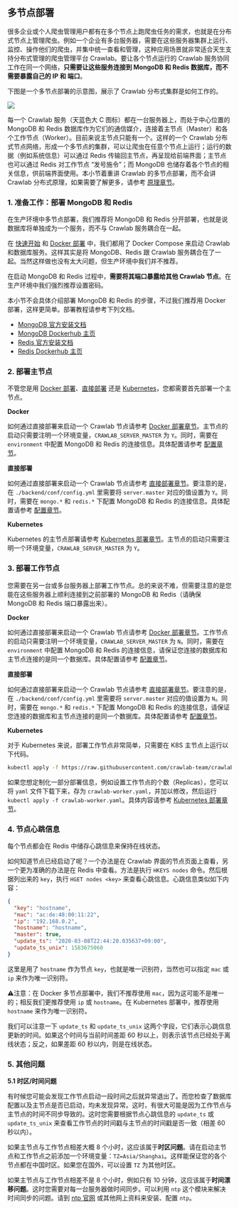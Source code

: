 ## 多节点部署

很多企业或个人爬虫管理用户都有在多个节点上跑爬虫任务的需求，也就是在分布式节点上管理爬虫。例如一个企业有多台服务器，需要在这些服务器集群上运行、监控、操作他们的爬虫，并集中统一查看和管理，这种应用场景就非常适合天生支持分布式管理的爬虫管理平台 Crawlab。要让各个节点运行的 Crawlab 服务协同工作在同一个网络，**只需要让这些服务连接到 MongoDB 和 Redis 数据库，而不需要暴露自己的 IP 和 端口**。

下图是一个多节点部署的示意图，展示了 Crawlab 分布式集群是如何工作的。

![](http://static-docs.crawlab.cn/multi-node-deployment.png)

每一个 Crawlab 服务（天蓝色大 C 图标）都在一台服务器上，而处于中心位置的 MongoDB 和 Redis 数据库作为它们的通信媒介，连接着主节点（Master）和各个工作节点（Worker）。目前来说主节点只能有一个。这样的一个 Crawlab 分布式节点网络，形成一个多节点的集群，可以让爬虫在任意个节点上运行；运行的数据（例如系统信息）可以通过 Redis 传输回主节点，再呈现给前端界面；主节点也可以通过 Redis 对工作节点 “发号施令”；而 MongoDB 也储存着各个节点的相关信息，供前端界面使用。本小节着重讲 Crawlab 的多节点部署，而不会讲 Crawlab 分布式原理，如果需要了解更多，请参考 [原理章节](../Architecture/README.md)。

### 1. 准备工作：部署 MongoDB 和 Redis

在生产环境中多节点部署，我们推荐将 MongoDB 和 Redis 分开部署，也就是说数据库将单独成为一个服务，而不与 Crawlab 服务耦合在一起。

在 [快速开始](../QuickStart/README.md) 和 [Docker 部署](./Docker.md) 中，我们都用了 Docker Compose 来启动 Crawlab 和数据库服务。这样其实是将 MongoDB、Redis 跟 Crawlab 服务耦合在了一起。当然这样做也没有太大问题，但生产环境中我们并不推荐。

在启动 MongoDB 和 Redis 过程中，**需要将其端口暴露给其他 Crawlab 节点**。在生产环境中我们强烈推荐设置密码。

本小节不会具体介绍部署 MongoDB 和 Redis 的步骤，不过我们推荐用 Docker 部署，这样更简单。部署教程请参考下列文档。

- [MongoDB 官方安装文档](https://docs.mongodb.com/manual/installation)
- [MongoDB Dockerhub 主页](https://hub.docker.com/_/mongo)
- [Redis 官方安装文档](https://redis.io/download)
- [Redis Dockerhub 主页](https://hub.docker.com/_/redis)

### 2. 部署主节点

不管您是用 [Docker 部署](./Docker.md)、[直接部署](./Direct.md) 还是 [Kubernetes](./Kubernetes.md)，您都需要首先部署一个主节点。

**Docker**

如何通过直接部署来启动一个 Crawlab 节点请参考 [Docker 部署章节](./Docker.md)。主节点的启动只需要注明一个环境变量，`CRAWLAB_SERVER_MASTER` 为 `Y`。同时，需要在 `environment` 中配置 MongoDB 和 Redis 的连接信息。具体配置请参考 [配置章节](../Config/README.md)。

**直接部署**

如何通过直接部署来启动一个 Crawlab 节点请参考 [直接部署章节](./Direct.md)。要注意的是，在 `./backend/conf/config.yml` 里需要将 `server.master` 对应的值设置为 `Y`。同时，需要在 `mongo.*` 和 `redis.*` 下配置 MongoDB 和 Redis 的连接信息。具体配置请参考 [配置章节](../Config/README.md)。

**Kubernetes**

Kubernetes 的主节点部署请参考 [Kubernetes 部署章节](./Kubernetes.md)。主节点的启动只需要注明一个环境变量，`CRAWLAB_SERVER_MASTER` 为 `Y`。

### 3. 部署工作节点

您需要在另一台或多台服务器上部署工作节点。总的来说不难，但需要注意的是您能在这些服务器上顺利连接到之前部署的 MongoDB 和 Redis（请确保 MongoDB 和 Redis 端口暴露出来）。

**Docker**

如何通过直接部署来启动一个 Crawlab 节点请参考 [Docker 部署章节](./Docker.md)。工作节点的启动只需要注明一个环境变量，`CRAWLAB_SERVER_MASTER` 为 `N`。同时，需要在 `environment` 中配置 MongoDB 和 Redis 的连接信息，请保证您连接的数据库和主节点连接的是同一个数据库。具体配置请参考 [配置章节](../Config/README.md)。

**直接部署**

如何通过直接部署来启动一个 Crawlab 节点请参考 [直接部署章节](./Direct.md)。要注意的是，在 `./backend/conf/config.yml` 里需要将 `server.master` 对应的值设置为 `N`。同时，需要在 `mongo.*` 和 `redis.*` 下配置 MongoDB 和 Redis 的连接信息，请保证您连接的数据库和主节点连接的是同一个数据库。具体配置请参考 [配置章节](../Config/README.md)。

**Kubernetes**

对于 Kubernetes 来说，部署工作节点非常简单，只需要在 K8S 主节点上运行以下代码。

```bash
kubectl apply -f https://raw.githubusercontent.com/crawlab-team/crawlab/master/k8s/crawlab-worker.yaml
```

如果您想定制化一部分部署信息，例如设置工作节点的个数（Replicas），您可以将 `yaml` 文件下载下来，存为 `crawlab-worker.yaml`，并加以修改，然后运行 `kubectl apply -f crawlab-worker.yaml`。具体内容请参考 [Kubernetes 部署章节](./Kubernetes.md)。

### 4. 节点心跳信息

每个节点都会在 Redis 中储存心跳信息来保持在线状态。

如何知道节点已经启动了呢？一个办法是在 Crawlab 界面的节点页面上查看，另一个更为准确的办法是在 Redis 中查看。方法是执行 `HKEYS nodes` 命令。然后根据列出来的 `key`，执行 `HGET nodes <key>` 来查看心跳信息。心跳信息类似如下内容：

```json
{
  "key": "hostname",
  "mac": "ac:de:48:00:11:22",
  "ip": "192.168.0.2",
  "hostname": "hostname",
  "master": true,
  "update_ts": "2020-03-08T22:44:20.035637+09:00",
  "update_ts_unix": 1583675060
}
```

这里是用了 `hostname` 作为节点 `key`，也就是唯一识别符，当然也可以指定 `mac` 或 `ip` 来作为唯一识别符。

⚠️注意：在 Docker 多节点部署中，我们不推荐使用 `mac`，因为这可能不是唯一的；相反我们更推荐使用 `ip` 或 `hostname`。在 Kubernetes 部署中，推荐使用 `hostname` 来作为唯一识别符。

我们可以注意一下 `update_ts` 和 `update_ts_unix` 这两个字段，它们表示心跳信息更新的时间。如果这个时间与当前时间差距 60 秒以上，则表示该节点已经处于离线状态；反之，如果差距 60 秒以内，则是在线状态。

### 5. 其他问题

**5.1 时区/时间问题**

有时候您可能会发现工作节点启动一段时间之后就异常退出了。而您检查了数据库配置以及主节点是否已启动，均未发现异常。这时，有很大可能是因为工作节点与主节点的时间不同步导致的。这时您需要根据节点心跳信息的 `update_ts` 或 `update_ts_unix` 来查看工作节点的时间戳与主节点的时间戳是否一致（相差 60 秒以内）。

如果主节点与工作节点相差大概 8 个小时，这应该属于**时区问题**。请在启动主节点和工作节点之前添加一个环境变量：`TZ=Asia/Shanghai`。这样能保证您的各个节点都在中国时区。如果您在国外，可以设置 `TZ` 为其他时区。

如果主节点与工作节点相差不是 8 个小时，例如只有 10 分钟，这应该属于**时间漂移问题**。这时您需要对每一台服务器做时间同步。可以利用 `ntp` 这个模块来解决时间同步的问题。请到 [ntp 官网](http://www.ntp.org.cn/) 或其他网上资料来安装、配置 `ntp`。

